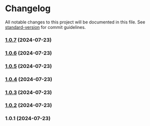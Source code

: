 # Changelog

All notable changes to this project will be documented in this file. See [standard-version](https://github.com/conventional-changelog/standard-version) for commit guidelines.

### [1.0.7](https://github.com/brian-slate/juice-it/compare/v1.0.6...v1.0.7) (2024-07-23)

### [1.0.6](https://github.com/brian-slate/juice-it/compare/v1.0.5...v1.0.6) (2024-07-23)

### [1.0.5](https://github.com/brian-slate/juice-it/compare/v1.0.4...v1.0.5) (2024-07-23)

### [1.0.4](https://github.com/brian-slate/juice-it/compare/v1.0.3...v1.0.4) (2024-07-23)

### [1.0.3](https://github.com/brian-slate/juice-it/compare/v1.0.2...v1.0.3) (2024-07-23)

### [1.0.2](https://github.com/brian-slate/juice-it/compare/v1.0.1...v1.0.2) (2024-07-23)

### 1.0.1 (2024-07-23)
